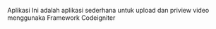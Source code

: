 Aplikasi Ini adalah aplikasi sederhana untuk upload dan priview video menggunaka Framework Codeigniter
